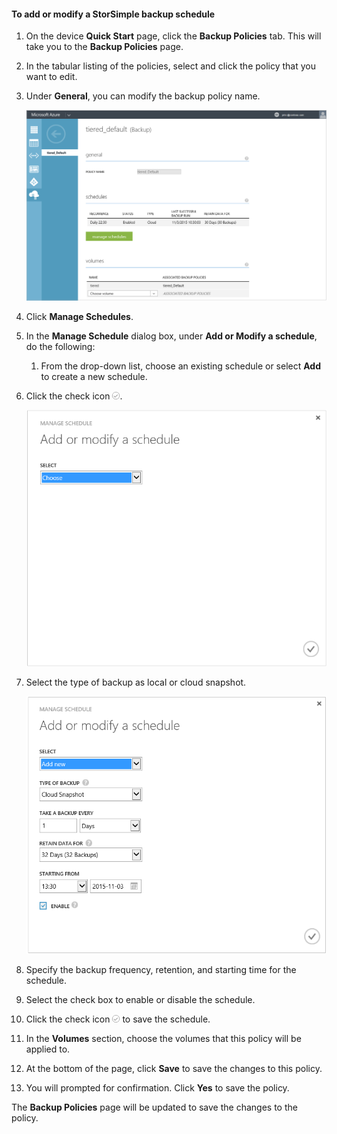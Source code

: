
<!--author=SharS last changed: 11/04/15-->

#### To add or modify a StorSimple backup schedule
1. On the device **Quick Start** page, click the **Backup Policies** tab. This will take you to the **Backup Policies** page.

2. In the tabular listing of the policies, select and click the policy that you want to edit.

3. Under **General**, you can modify the backup policy name.

     ![manage schedules](./media/storsimple-add-modify-backup-schedule-u2/AddModifyGeneral.png)

4. Click **Manage Schedules**. 

5. In the **Manage Schedule** dialog box, under **Add or Modify a schedule**, do the following:

   1. From the drop-down list, choose an existing schedule or select **Add** to create a new schedule.
2. Click the check icon ![modify schedules 1](./media/storsimple-add-modify-backup-schedule-u2/HCS_CheckIcon-include.png). 

    ![modify schedules 1](./media/storsimple-add-modify-backup-schedule-u2/AddModify1.png)

3. Select the type of backup as local or cloud snapshot.

    ![modify schedules 1](./media/storsimple-add-modify-backup-schedule-u2/AddModify2.png) 

4. Specify the backup frequency, retention, and starting time for the schedule.

5. Select the check box to enable or disable the schedule.

6. Click the check icon ![check icon](./media/storsimple-add-modify-backup-schedule-u2/HCS_CheckIcon-include.png) to save the schedule.


6. In the **Volumes** section, choose the volumes that this policy will be applied to.

7. At the bottom of the page, click **Save** to save the changes to this policy.

8. You will prompted for confirmation. Click **Yes** to save the policy.


The **Backup Policies** page will be updated to save the changes to the policy.

